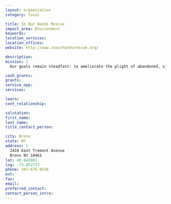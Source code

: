 ```yaml
---
layout: organization
category: local

title: In Our Hands Rescue
impact_area: Environment
keywords: 
location_services: 
location_offices: 
website: http://www.inourhandsrescue.org/

description: 
mission: |
  Our goals remain steadfast: to ameliorate the plight of abandoned, sick, injured, or neglected animals in New York City; to promote and require spay and neuter as a means of controlling the tragic pet population problem, and to offer refuge, whenever possible, to the neediest animals, where ever they may be.

cash_grants: 
grants: 
service_opp: 
services: 

learn: 
cont_relationship: 

salutation: 
first_name: 
last_name: 
title_contact_person: 

city: Bronx
state: NY
address: |
  2419 East Tremont Avenue    
  Bronx NY 10461
lat: 40.842861
lng: -73.852737
phone: 347-675-0536
ext: 
fax: 
email: 
preferred_contact: 
contact_person_intro: 
---
```

